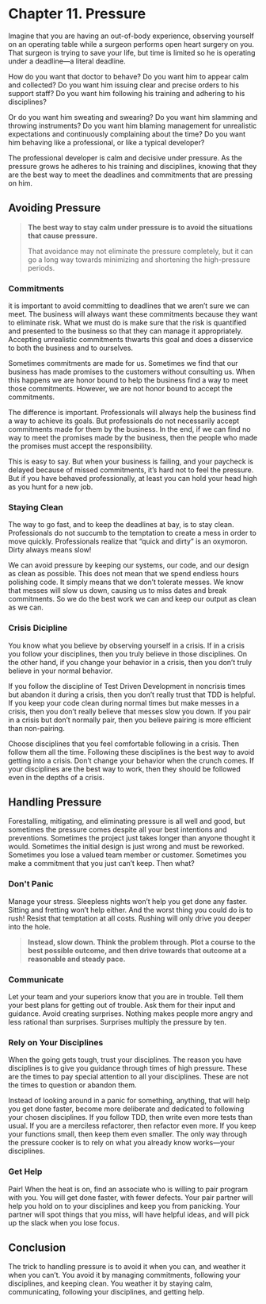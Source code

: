 # Chapter 11. Pressure

Imagine that you are having an out-of-body experience, observing yourself on an operating table while a surgeon performs open heart surgery on you. That surgeon is trying to save your life, but time is limited so he is operating under a deadline—a literal deadline.

How do you want that doctor to behave? Do you want him to appear calm and collected? Do you want him issuing clear and precise orders to his support staff? Do you want him following his training and adhering to his disciplines?

Or do you want him sweating and swearing? Do you want him slamming and throwing instruments? Do you want him blaming management for unrealistic expectations and continuously complaining about the time? Do you want him behaving like a professional, or like a typical developer?

The professional developer is calm and decisive under pressure. As the pressure grows he adheres to his training and disciplines, knowing that they are the best way to meet the deadlines and commitments that are pressing on him.



## Avoiding Pressure

> **The best way to stay calm under pressure is to avoid the situations that cause pressure.**
> 
> That avoidance may not eliminate the pressure completely, but it can go a long way towards minimizing and shortening the high-pressure periods.

### Commitments

it is important to avoid committing to deadlines that we aren’t sure we can meet. The business will always want these commitments because they want to eliminate risk. What we must do is make sure that the risk is quantified and presented to the business so that they can manage it appropriately. Accepting unrealistic commitments thwarts this goal and does a disservice to both the business and to ourselves.

Sometimes commitments are made for us. Sometimes we find that our business has made promises to the customers without consulting us. When this happens we are honor bound to help the business find a way to meet those commitments. However, we are not honor bound to accept the commitments.

The difference is important. Professionals will always help the business find a way to achieve its goals. But professionals do not necessarily accept commitments made for them by the business. In the end, if we can find no way to meet the promises made by the business, then the people who made the promises must accept the responsibility.

This is easy to say. But when your business is failing, and your paycheck is delayed because of missed commitments, it’s hard not to feel the pressure. But if you have behaved professionally, at least you can hold your head high as you hunt for a new job.

### Staying Clean

The way to go fast, and to keep the deadlines at bay, is to stay clean. Professionals do not succumb to the temptation to create a mess in order to move quickly. Professionals realize that “quick and dirty” is an oxymoron. Dirty always means slow!

We can avoid pressure by keeping our systems, our code, and our design as clean as possible. This does not mean that we spend endless hours polishing code. It simply means that we don’t tolerate messes. We know that messes will slow us down, causing us to miss dates and break commitments. So we do the best work we can and keep our output as clean as we can.

### Crisis Dicipline

You know what you believe by observing yourself in a crisis. If in a crisis you follow your disciplines, then you truly believe in those disciplines. On the other hand, if you change your behavior in a crisis, then you don’t truly believe in your normal behavior.

If you follow the discipline of Test Driven Development in noncrisis times but abandon it during a crisis, then you don’t really trust that TDD is helpful. If you keep your code clean during normal times but make messes in a crisis, then you don’t really believe that messes slow you down. If you pair in a crisis but don’t normally pair, then you believe pairing is more efficient than non-pairing.

Choose disciplines that you feel comfortable following in a crisis. Then follow them all the time. Following these disciplines is the best way to avoid getting into a crisis. Don’t change your behavior when the crunch comes. If your disciplines are the best way to work, then they should be followed even in the depths of a crisis.



## Handling Pressure

Forestalling, mitigating, and eliminating pressure is all well and good, but sometimes the pressure comes despite all your best intentions and preventions. Sometimes the project just takes longer than anyone thought it would. Sometimes the initial design is just wrong and must be reworked. Sometimes you lose a valued team member or customer. Sometimes you make a commitment that you just can’t keep. Then what?

### Don't Panic

Manage your stress. Sleepless nights won’t help you get done any faster. Sitting and fretting won’t help either. And the worst thing you could do is to rush! Resist that temptation at all costs. Rushing will only drive you deeper into the hole.

> **Instead, slow down. Think the problem through. Plot a course to the best possible outcome, and then drive towards that outcome at a reasonable and steady pace.**

### Communicate

Let your team and your superiors know that you are in trouble. Tell them your best plans for getting out of trouble. Ask them for their input and guidance. Avoid creating surprises. Nothing makes people more angry and less rational than surprises. Surprises multiply the pressure by ten.

### Rely on Your Disciplines

When the going gets tough, trust your disciplines. The reason you have disciplines is to give you guidance through times of high pressure. These are the times to pay special attention to all your disciplines. These are not the times to question or abandon them.

Instead of looking around in a panic for something, anything, that will help you get done faster, become more deliberate and dedicated to following your chosen disciplines. If you follow TDD, then write even more tests than usual. If you are a merciless refactorer, then refactor even more. If you keep your functions small, then keep them even smaller. The only way through the pressure cooker is to rely on what you already know works—your disciplines.

### Get Help

Pair! When the heat is on, find an associate who is willing to pair program with you. You will get done faster, with fewer defects. Your pair partner will help you hold on to your disciplines and keep you from panicking. Your partner will spot things that you miss, will have helpful ideas, and will pick up the slack when you lose focus.



## Conclusion

The trick to handling pressure is to avoid it when you can, and weather it when you can’t. You avoid it by managing commitments, following your disciplines, and keeping clean. You weather it by staying calm, communicating, following your disciplines, and getting help.
